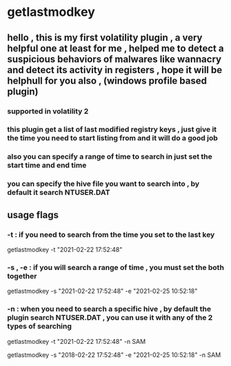 # getlastmodkey
## hello , this is my first volatility plugin , a very helpful one at least for me , helped me to detect a suspicious behaviors of malwares like wannacry and detect its activity in registers , hope it will be helphull for you also , (windows profile based plugin) 
### supported in volatility 2 
### this plugin get a list of last modified registry keys , just give it the time you need to start listing from and it will do a good job 
### also you can specify a range of time to search in just set the start time and end time
### you can specify the hive file you want to search into , by default it search NTUSER.DAT 

## usage flags 
### -t : if you need to search from the time you set to the last key 

  getlastmodkey -t "2021-02-22 17:52:48"
  
### -s , -e : if you will search a range of time , you must set the both together 
  
  getlastmodkey -s "2021-02-22 17:52:48" -e "2021-02-25 10:52:18"
  
### -n : when you need to search a specific hive , by default the plugin search NTUSER.DAT , you can use it with any of the 2 types of searching 
  
  getlastmodkey -t "2021-02-22 17:52:48" -n SAM 
  
  getlastmodkey -s "2018-02-22 17:52:48" -e "2021-02-25 10:52:18" -n SAM
  
  
